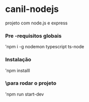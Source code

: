 # canil-nodejs
projeto com node.js e express

### Pre -requisitos globais 
'npm i -g nodemon typescript ts-node

### Instalação
'npm  installl

### \para rodar o projeto
'npm run start-dev